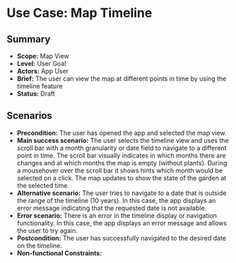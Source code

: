 # Use Case: Map Timeline

## Summary

- **Scope:** Map View
- **Level:** User Goal
- **Actors:** App User
- **Brief:** The user can view the map at different points in time by using the timeline feature
- **Status:** Draft

## Scenarios

- **Precondition:**
  The user has opened the app and selected the map view.
- **Main success scenario:**
  The user selects the timeline view and uses the scroll bar with a month granularity or date field to navigate to a different point in time. 
  The scroll bar visually indicates in which months there are changes and at which months the map is empty (without plants).
  During a mousehover over the scroll bar it shows hints which month would be selected on a click.
  The map updates to show the state of the garden at the selected time.
- **Alternative scenario:**
  The user tries to navigate to a date that is outside the range of the timeline (10 years). 
  In this case, the app displays an error message indicating that the requested date is not available.
- **Error scenario:**
  There is an error in the timeline display or navigation functionality. 
  In this case, the app displays an error message and allows the user to try again.
- **Postcondition:**
  The user has successfully navigated to the desired date on the timeline.
- **Non-functional Constraints:**
